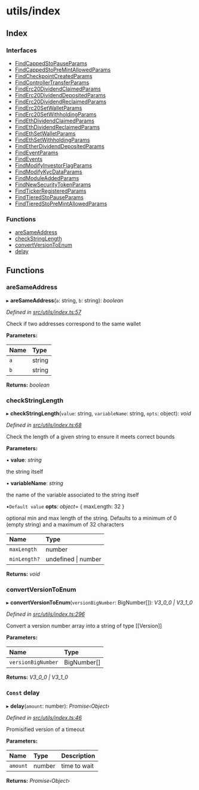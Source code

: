 # utils/index

## Index

### Interfaces

* [FindCappedStoPauseParams](../interfaces/_utils_index_.findcappedstopauseparams.md)
* [FindCappedStoPreMintAllowedParams](../interfaces/_utils_index_.findcappedstopremintallowedparams.md)
* [FindCheckpointCreatedParams](../interfaces/_utils_index_.findcheckpointcreatedparams.md)
* [FindControllerTransferParams](../interfaces/_utils_index_.findcontrollertransferparams.md)
* [FindErc20DividendClaimedParams](../interfaces/_utils_index_.finderc20dividendclaimedparams.md)
* [FindErc20DividendDepositedParams](../interfaces/_utils_index_.finderc20dividenddepositedparams.md)
* [FindErc20DividendReclaimedParams](../interfaces/_utils_index_.finderc20dividendreclaimedparams.md)
* [FindErc20SetWalletParams](../interfaces/_utils_index_.finderc20setwalletparams.md)
* [FindErc20SetWithholdingParams](../interfaces/_utils_index_.finderc20setwithholdingparams.md)
* [FindEthDividendClaimedParams](../interfaces/_utils_index_.findethdividendclaimedparams.md)
* [FindEthDividendReclaimedParams](../interfaces/_utils_index_.findethdividendreclaimedparams.md)
* [FindEthSetWalletParams](../interfaces/_utils_index_.findethsetwalletparams.md)
* [FindEthSetWithholdingParams](../interfaces/_utils_index_.findethsetwithholdingparams.md)
* [FindEtherDividendDepositedParams](../interfaces/_utils_index_.findetherdividenddepositedparams.md)
* [FindEventParams](../interfaces/_utils_index_.findeventparams.md)
* [FindEvents](../interfaces/_utils_index_.findevents.md)
* [FindModifyInvestorFlagParams](../interfaces/_utils_index_.findmodifyinvestorflagparams.md)
* [FindModifyKycDataParams](../interfaces/_utils_index_.findmodifykycdataparams.md)
* [FindModuleAddedParams](../interfaces/_utils_index_.findmoduleaddedparams.md)
* [FindNewSecurityTokenParams](../interfaces/_utils_index_.findnewsecuritytokenparams.md)
* [FindTickerRegisteredParams](../interfaces/_utils_index_.findtickerregisteredparams.md)
* [FindTieredStoPauseParams](../interfaces/_utils_index_.findtieredstopauseparams.md)
* [FindTieredStoPreMintAllowedParams](../interfaces/_utils_index_.findtieredstopremintallowedparams.md)

### Functions

* [areSameAddress](_utils_index_.md#aresameaddress)
* [checkStringLength](_utils_index_.md#checkstringlength)
* [convertVersionToEnum](_utils_index_.md#convertversiontoenum)
* [delay](_utils_index_.md#const-delay)

## Functions

### areSameAddress

▸ **areSameAddress**\(`a`: string, `b`: string\): _boolean_

_Defined in_ [_src/utils/index.ts:57_](https://github.com/PolymathNetwork/polymath-sdk/blob/e8bbc1e/src/utils/index.ts#L57)

Check if two addresses correspond to the same wallet

**Parameters:**

| Name | Type |
| :--- | :--- |
| `a` | string |
| `b` | string |

**Returns:** _boolean_

### checkStringLength

▸ **checkStringLength**\(`value`: string, `variableName`: string, `opts`: object\): _void_

_Defined in_ [_src/utils/index.ts:68_](https://github.com/PolymathNetwork/polymath-sdk/blob/e8bbc1e/src/utils/index.ts#L68)

Check the length of a given string to ensure it meets correct bounds

**Parameters:**

▪ **value**: _string_

the string itself

▪ **variableName**: _string_

the name of the variable associated to the string itself

▪`Default value` **opts**: _object_= { maxLength: 32 }

optional min and max length of the string. Defaults to a minimum of 0 \(empty string\) and a maximum of 32 characters

| Name | Type |
| :--- | :--- |
| `maxLength` | number |
| `minLength?` | undefined \| number |

**Returns:** _void_

### convertVersionToEnum

▸ **convertVersionToEnum**\(`versionBigNumber`: BigNumber\[\]\): _V3\_0\_0 \| V3\_1\_0_

_Defined in_ [_src/utils/index.ts:296_](https://github.com/PolymathNetwork/polymath-sdk/blob/e8bbc1e/src/utils/index.ts#L296)

Convert a version number array into a string of type \[\[Version\]\]

**Parameters:**

| Name | Type |
| :--- | :--- |
| `versionBigNumber` | BigNumber\[\] |

**Returns:** _V3\_0\_0 \| V3\_1\_0_

### `Const` delay

▸ **delay**\(`amount`: number\): _Promise‹Object›_

_Defined in_ [_src/utils/index.ts:46_](https://github.com/PolymathNetwork/polymath-sdk/blob/e8bbc1e/src/utils/index.ts#L46)

Promisified version of a timeout

**Parameters:**

| Name | Type | Description |
| :--- | :--- | :--- |
| `amount` | number | time to wait |

**Returns:** _Promise‹Object›_

